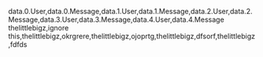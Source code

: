 ﻿data.0.User,data.0.Message,data.1.User,data.1.Message,data.2.User,data.2.Message,data.3.User,data.3.Message,data.4.User,data.4.Message
thelittlebigz,ignore this,thelittlebigz,okrgrere,thelittlebigz,ojoprtg,thelittlebigz,dfsorf,thelittlebigz,fdfds